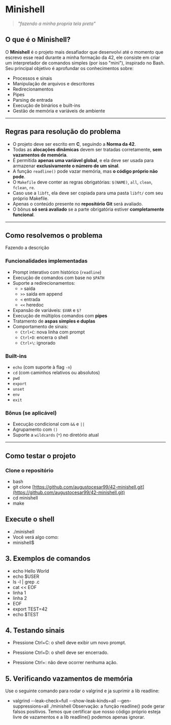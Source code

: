 # Minishell

> _"fazendo a minha propria tela preta"_

## O que é o Minishell?

O **Minishell** é o projeto mais desafiador que desenvolvi até o momento que escrevo esse read durante a minha formação da 42, ele consiste em criar um interpretador de comandos simples (por isso "mini"), inspirado no Bash.
Seu principal objetivo é aprofundar os conhecimentos sobre:

- Processos e sinais
- Manipulação de arquivos e descritores
- Redirecionamentos
- Pipes
- Parsing de entrada
- Execução de binários e built-ins
- Gestão de memória e variáveis de ambiente

---

## Regras para resolução do problema

- O projeto deve ser escrito em **C**, seguindo a **Norma da 42**.
- Todas as **alocações dinâmicas** devem ser tratadas corretamente, **sem vazamentos de memória**.
- É permitida **apenas uma variável global**, e ela deve ser usada para armazenar **exclusivamente o número de um sinal**.
- A função `readline()` pode vazar memória, mas **o código próprio não pode**.
- O `Makefile` deve conter as regras obrigatórias: `$(NAME)`, `all`, `clean`, `fclean`, `re`.
- Caso use a `libft`, ela deve ser copiada para uma pasta `libft/` com seu próprio Makefile.
- Apenas o conteúdo presente no **repositório Git** será avaliado.
- O bônus **só será avaliado** se a parte obrigatória estiver **completamente funcional**.

---

## Como resolvemos o problema

Fazendo a descrição

### Funcionalidades implementadas

- Prompt interativo com histórico (`readline`)
- Execução de comandos com base no `$PATH`
- Suporte a redirecionamentos:
  - `>` saída
  - `>>` saída em append
  - `<` entrada
  - `<<` heredoc
- Expansão de variáveis: `$VAR` e `$?`
- Execução de múltiplos comandos com **pipes**
- Tratamento de **aspas simples e duplas**
- Comportamento de sinais:
  - `Ctrl+C`: nova linha com prompt
  - `Ctrl+D`: encerra o shell
  - `Ctrl+\`: ignorado

### Built-ins

- `echo` (com suporte à flag `-n`)
- `cd` (com caminhos relativos ou absolutos)
- `pwd`
- `export`
- `unset`
- `env`
- `exit`

### Bônus (se aplicável)

- Execução condicional com `&&` e `||`
- Agrupamento com `()`
- Suporte a `wildcards` (`*`) no diretório atual

---

## Como testar o projeto

### Clone o repositório

- bash
- git clone [https://github.com/augustocesar99/42-minishell.git](https://github.com/augustocesar99/42-minishell.git)
- cd minishell
- make

## Execute o shell

- ./minishell
- Você verá algo como:
- minishell$

## 3. Exemplos de comandos

- echo Hello World
- echo $USER
- ls -l | grep .c
- cat << EOF
- linha 1
- linha 2
- EOF
- export TEST=42
- echo $TEST

## 4. Testando sinais
- Pressione Ctrl+C: o shell deve exibir um novo prompt.

- Pressione Ctrl+D: o shell deve ser encerrado.

- Pressione Ctrl+\: não deve ocorrer nenhuma ação.

## 5. Verificando vazamentos de memória
Use o seguinte comando para rodar o valgrind e ja suprimir a lib readline:

- valgrind --leak-check=full --show-leak-kinds=all --gen-suppressions=all ./minishell
Observação: a função readline() pode gerar falsos positivos. Temos que certificar que nosso código próprio esteja livre de vazamentos e a lib readline() podemos apenas ignorar.
